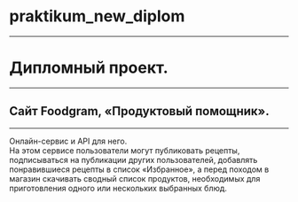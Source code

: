 # praktikum_new_diplom
---
# Дипломный проект. 
---
## Сайт Foodgram, «Продуктовый помощник». 
---
Онлайн-сервис и API для него.  
На этом сервисе пользователи могут публиковать рецепты, подписываться на публикации других пользователей, добавлять понравившиеся рецепты в список «Избранное», а перед походом в магазин скачивать сводный список продуктов, необходимых для приготовления одного или нескольких выбранных блюд.
